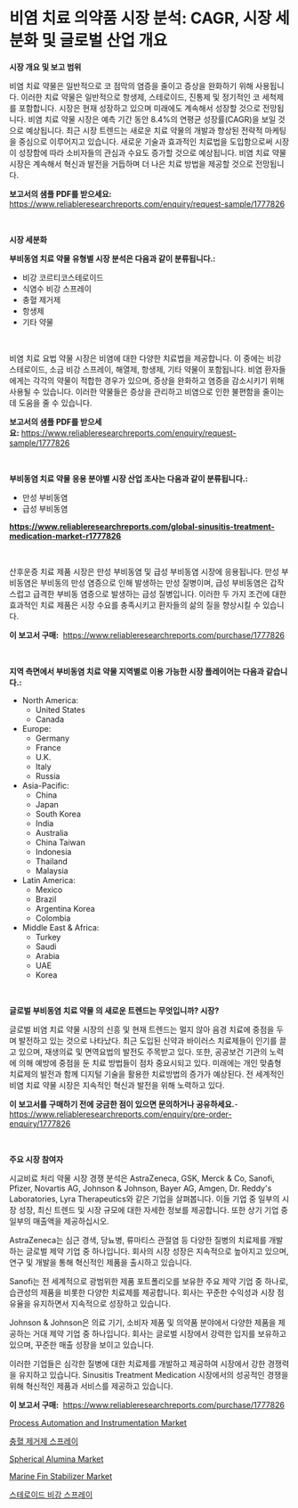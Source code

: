<p><h1>비염 치료 의약품 시장 분석: CAGR, 시장 세분화 및 글로벌 산업 개요</h1></p><p><strong>시장 개요 및 보고 범위</strong></p>
<p><p>비염 치료 약물은 일반적으로 코 점막의 염증을 줄이고 증상을 완화하기 위해 사용됩니다. 이러한 치료 약물은 일반적으로 항생제, 스테로이드, 진통제 및 정기적인 코 세척제를 포함합니다. 시장은 현재 성장하고 있으며 미래에도 계속해서 성장할 것으로 전망됩니다. 비염 치료 약물 시장은 예측 기간 동안 8.4%의 연평균 성장률(CAGR)을 보일 것으로 예상됩니다. 최근 시장 트렌드는 새로운 치료 약물의 개발과 향상된 전략적 마케팅을 중심으로 이루어지고 있습니다. 새로운 기술과 효과적인 치료법을 도입함으로써 시장이 성장함에 따라 소비자들의 관심과 수요도 증가할 것으로 예상됩니다. 비염 치료 약물 시장은 계속해서 혁신과 발전을 거듭하며 더 나은 치료 방법을 제공할 것으로 전망됩니다.</p></p>
<p><strong>보고서의 샘플 PDF를 받으세요:</strong> <a href="https://www.reliableresearchreports.com/enquiry/request-sample/1777826">https://www.reliableresearchreports.com/enquiry/request-sample/1777826</a></p>
<p>&nbsp;</p>
<p><strong>시장 세분화</strong></p>
<p><strong>부비동염 치료 약물 유형별 시장 분석은 다음과 같이 분류됩니다.:</strong></p>
<p><ul><li>비강 코르티코스테로이드</li><li>식염수 비강 스프레이</li><li>충혈 제거제</li><li>항생제</li><li>기타 약물</li></ul></p>
<p>&nbsp;</p>
<p><p>비염 치료 요법 약물 시장은 비염에 대한 다양한 치료법을 제공합니다. 이 중에는 비강 스테로이드, 소금 비강 스프레이, 해열제, 항생제, 기타 약물이 포함됩니다. 비염 환자들에게는 각각의 약물이 적합한 경우가 있으며, 증상을 완화하고 염증을 감소시키기 위해 사용될 수 있습니다. 이러한 약물들은 증상을 관리하고 비염으로 인한 불편함을 줄이는 데 도움을 줄 수 있습니다.</p></p>
<p><strong>보고서의 샘플 PDF를 받으세요:</strong>&nbsp;<a href="https://www.reliableresearchreports.com/enquiry/request-sample/1777826">https://www.reliableresearchreports.com/enquiry/request-sample/1777826</a></p>
<p>&nbsp;</p>
<p><strong> 부비동염 치료 약물 응용 분야별 시장 산업 조사는 다음과 같이 분류됩니다.:</strong></p>
<p><ul><li>만성 부비동염</li><li>급성 부비동염</li></ul></p>
<p><strong><a href="https://www.reliableresearchreports.com/global-sinusitis-treatment-medication-market-r1777826">https://www.reliableresearchreports.com/global-sinusitis-treatment-medication-market-r1777826</a></strong></p>
<p>&nbsp;</p>
<p><p>산후운증 치료 제품 시장은 만성 부비동염 및 급성 부비동염 시장에 응용됩니다. 만성 부비동염은 부비동의 만성 염증으로 인해 발생하는 만성 질병이며, 급성 부비동염은 갑작스럽고 급격한 부비동 염증으로 발생하는 급성 질병입니다. 이러한 두 가지 조건에 대한 효과적인 치료 제품은 시장 수요를 충족시키고 환자들의 삶의 질을 향상시킬 수 있습니다.</p></p>
<p><strong>이 보고서 구매:</strong>&nbsp; <a href="https://www.reliableresearchreports.com/purchase/1777826">https://www.reliableresearchreports.com/purchase/1777826</a></p>
<p>&nbsp;</p>
<p><strong>지역 측면에서 부비동염 치료 약물 지역별로 이용 가능한 시장 플레이어는 다음과 같습니다.:</strong></p>
<p><ul>
    <li>
        North America:
        <ul>
            <li>United States</li>
            <li>Canada</li>
        </ul>
    </li>
    <li>
        Europe:
        <ul>
            <li>Germany</li>
            <li>France</li>
            <li>U.K.</li>
            <li>Italy</li>
            <li>Russia</li>
        </ul>
    </li>
    <li>
        Asia-Pacific:
        <ul>
            <li>China</li>
            <li>Japan</li>
            <li>South Korea</li>
            <li>India</li>
            <li>Australia</li>
            <li>China Taiwan</li>
            <li>Indonesia</li>
            <li>Thailand</li>
            <li>Malaysia</li>
        </ul>
    </li>
    <li>
        Latin America:
        <ul>
            <li>Mexico</li>
            <li>Brazil</li>
            <li>Argentina Korea</li>
            <li>Colombia</li>
        </ul>
    </li>
    <li>
        Middle East & Africa:
        <ul>
            <li>Turkey</li>
            <li>Saudi</li>
            <li>Arabia</li>
            <li>UAE</li>
            <li>Korea</li>
        </ul>
    </li>
    </ul></p>
<p>&nbsp;</p>
<p><strong>글로벌 부비동염 치료 약물 의 새로운 트렌드는 무엇입니까? 시장?</strong></p>
<p><p>글로벌 비염 치료 약물 시장의 신흥 및 현재 트렌드는 멀지 않아 음경 치료에 중점을 두며 발전하고 있는 것으로 나타났다. 최근 도입된 신약과 바이러스 치료제들이 인기를 끌고 있으며, 재생의료 및 면역요법의 발전도 주목받고 있다. 또한, 공공보건 기관의 노력에 의해 예방에 중점을 둔 치료 방법들이 점차 중요시되고 있다. 미래에는 개인 맞춤형 치료제의 발전과 함께 디지털 기술을 활용한 치료방법의 증가가 예상된다. 전 세계적인 비염 치료 약물 시장은 지속적인 혁신과 발전을 위해 노력하고 있다.</p></p>
<p><strong>이 보고서를 구매하기 전에 궁금한 점이 있으면 문의하거나 공유하세요.</strong>- <a href="https://www.reliableresearchreports.com/enquiry/pre-order-enquiry/1777826">https://www.reliableresearchreports.com/enquiry/pre-order-enquiry/1777826</a></p>
<p>&nbsp;</p>
<p><strong>주요 시장 참여자</strong></p>
<p><p>시교비료 처리 약물 시장 경쟁 분석은 AstraZeneca, GSK, Merck & Co, Sanofi, Pfizer, Novartis AG, Johnson & Johnson, Bayer AG, Amgen, Dr. Reddy's Laboratories, Lyra Therapeutics와 같은 기업을 살펴봅니다. 이들 기업 중 일부의 시장 성장, 최신 트렌드 및 시장 규모에 대한 자세한 정보를 제공합니다. 또한 상기 기업 중 일부의 매출액을 제공하십시오.</p><p>AstraZeneca는 심근 경색, 당뇨병, 류마티스 관절염 등 다양한 질병의 치료제를 개발하는 글로벌 제약 기업 중 하나입니다. 회사의 시장 성장은 지속적으로 높아지고 있으며, 연구 및 개발을 통해 혁신적인 제품을 출시하고 있습니다.</p><p>Sanofi는 전 세계적으로 광범위한 제품 포트폴리오를 보유한 주요 제약 기업 중 하나로, 습관성의 제품을 비롯한 다양한 치료제를 제공합니다. 회사는 꾸준한 수익성과 시장 점유율을 유지하면서 지속적으로 성장하고 있습니다.</p><p>Johnson & Johnson은 의료 기기, 소비자 제품 및 의약품 분야에서 다양한 제품을 제공하는 거대 제약 기업 중 하나입니다. 회사는 글로벌 시장에서 강력한 입지를 보유하고 있으며, 꾸준한 매출 성장을 보이고 있습니다.</p><p>이러한 기업들은 심각한 질병에 대한 치료제를 개발하고 제공하여 시장에서 강한 경쟁력을 유지하고 있습니다. Sinusitis Treatment Medication 시장에서의 성공적인 경쟁을 위해 혁신적인 제품과 서비스를 제공하고 있습니다.</p></p>
<p><strong>이 보고서 구매:</strong>&nbsp;&nbsp;<a href="https://www.reliableresearchreports.com/purchase/1777826">https://www.reliableresearchreports.com/purchase/1777826</a></p>
<p><p><a href="https://github.com/provorikovar/Market-Research-Report-List-4/blob/main/process-automation-and-instrumentation-market.md">Process Automation and Instrumentation Market</a></p><p><a href="https://github.com/vsr06p4p49/Market-Research-Report-List-1/blob/main/959001626289.md">충혈 제거제 스프레이</a></p><p><a href="https://issuu.com/reportprime-2/docs/spherical-alumina-market-size-2030.pptx">Spherical Alumina Market</a></p><p><a href="https://issuu.com/reportprime-2/docs/marine-fin-stabilizer-market-size-2030.pptx">Marine Fin Stabilizer Market</a></p><p><a href="https://github.com/Penelolack456456/Market-Research-Report-List-1/blob/main/643641626290.md">스테로이드 비강 스프레이</a></p></p>